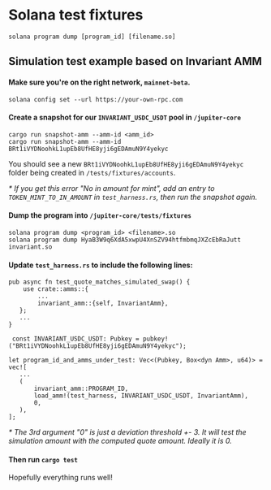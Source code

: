# Solana test fixtures

```
solana program dump [program_id] [filename.so]
```

## Simulation test example based on Invariant AMM

#### Make sure you're on the right network, `mainnet-beta`.
```
solana config set --url https://your-own-rpc.com
```

#### Create a snapshot for our `INVARIANT_USDC_USDT` pool in `/jupiter-core`
```
cargo run snapshot-amm --amm-id <amm_id>
cargo run snapshot-amm --amm-id BRt1iVYDNoohkL1upEb8UfHE8yji6gEDAmuN9Y4yekyc
```
You should see a new `BRt1iVYDNoohkL1upEb8UfHE8yji6gEDAmuN9Y4yekyc` folder being created in `/tests/fixtures/accounts`.

_* If you get this error "No in amount for mint", add an entry to `TOKEN_MINT_TO_IN_AMOUNT` in `test_harness.rs`, then run the snapshot again._

#### Dump the program into `/jupiter-core/tests/fixtures`
```
solana program dump <program_id> <filename>.so
solana program dump HyaB3W9q6XdA5xwpU4XnSZV94htfmbmqJXZcEbRaJutt invariant.so
```

#### Update `test_harness.rs` to include the following lines:
```
pub async fn test_quote_matches_simulated_swap() {
    use crate::amms::{
    	...
        invariant_amm::{self, InvariantAmm},
   };
   ...
}
```

```
 const INVARIANT_USDC_USDT: Pubkey = pubkey!("BRt1iVYDNoohkL1upEb8UfHE8yji6gEDAmuN9Y4yekyc");
 ```

 ```
 let program_id_and_amms_under_test: Vec<(Pubkey, Box<dyn Amm>, u64)> = vec![
 	...
	(
	    invariant_amm::PROGRAM_ID,
	    load_amm!(test_harness, INVARIANT_USDC_USDT, InvariantAmm),
	    0,
	),
];
 ```
 _* The 3rd argument "0" is just a deviation threshold +- 3. It will test the simulation amount with the computed quote amount. Ideally it is 0._

#### Then run `cargo test`

Hopefully everything runs well!

